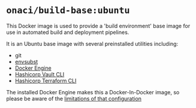 # `onaci/build-base:ubuntu`

This Docker image is used to provide a 'build environment' base image for use in automated build and deployment pipelines.

It is an Ubuntu base image with several preinstalled utilities including:

- git
- [envsubst](http://manpages.ubuntu.com/manpages/trusty/man1/envsubst.1.html)
- [Docker Engine](https://docs.docker.com/engine/install/ubuntu/)
- [Hashicorp Vault CLI](https://learn.hashicorp.com/collections/vault/getting-started)
- [Hashicorp Terraform CLI](https://learn.hashicorp.com/collections/terraform/cli)

The installed Docker Engine makes this a Docker-In-Docker image, so please be aware of the [limitations of that configuration](https://jpetazzo.github.io/2015/09/03/do-not-use-docker-in-docker-for-ci/)
